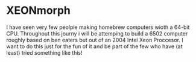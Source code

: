 # XEONmorph
I have seen very few peolple making homebrew computers wioth a 64-bit CPU. Throughout this journy i will be attemping to build a 6502 computer roughly based on ben eaters but out of an 2004 Intel Xeon Proccesor. I want to do this just for the fun of it and be part of the few who have (at least) tried something  like this!
